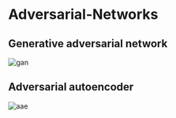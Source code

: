# Adversarial-Networks
## Generative adversarial network
![gan](https://github.com/francesco-mannella/Adversarial-Networks/blob/master/gan.gif)
## Adversarial autoencoder
![aae](https://github.com/francesco-mannella/Adversarial-Networks/blob/master/aae.gif)

